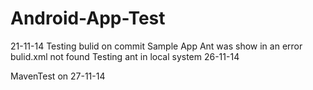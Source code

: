 Android-App-Test
================
21-11-14
Testing  bulid on commit
Sample App
Ant was show in an error bulid.xml not found
Testing ant in local system
26-11-14

MavenTest on 27-11-14

